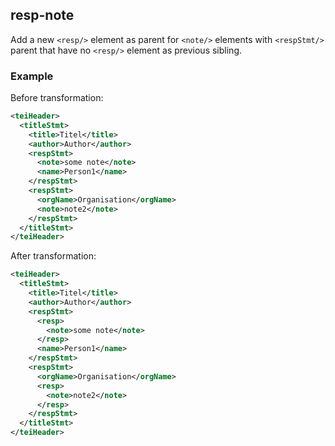 ## resp-note
Add a new `<resp/>` element as parent for `<note/>` elements with `<respStmt/>` parent that have no `<resp/>` element as previous sibling.

### Example
Before transformation:
```xml
<teiHeader>
  <titleStmt>
    <title>Titel</title>
    <author>Author</author>
    <respStmt>
      <note>some note</note>
      <name>Person1</name>
    </respStmt>
    <respStmt>
      <orgName>Organisation</orgName>
      <note>note2</note>
    </respStmt>
  </titleStmt>
</teiHeader>
```

After transformation:
```xml
<teiHeader>
  <titleStmt>
    <title>Titel</title>
    <author>Author</author>
    <respStmt>
      <resp>
        <note>some note</note>
      </resp>
      <name>Person1</name>
    </respStmt>
    <respStmt>
      <orgName>Organisation</orgName>
      <resp>
        <note>note2</note>
      </resp>
    </respStmt>
  </titleStmt>
</teiHeader>

```

